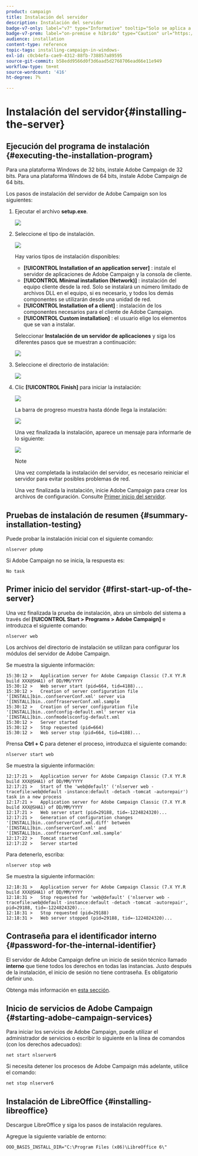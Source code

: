 ```yaml
---
product: campaign
title: Instalación del servidor
description: Instalación del servidor
badge-v7-only: label="v7" type="Informative" tooltip="Solo se aplica a Campaign Classic v7"
badge-v7-prem: label="on-premise e híbrido" type="Caution" url="https://experienceleague.adobe.com/docs/campaign-classic/using/installing-campaign-classic/architecture-and-hosting-models/hosting-models-lp/hosting-models.html?lang=es" tooltip="Se aplica solo a implementaciones On-premise e híbridas"
audience: installation
content-type: reference
topic-tags: installing-campaign-in-windows-
exl-id: c0cb4efa-cae9-4312-88fb-738857a89595
source-git-commit: b58edd9566d0f3d6aad5d2768706ead66e11e949
workflow-type: tm+mt
source-wordcount: '416'
ht-degree: 7%

---
```


# Instalación del servidor{#installing-the-server}



## Ejecución del programa de instalación {#executing-the-installation-program}

Para una plataforma Windows de 32 bits, instale Adobe Campaign de 32 bits. Para una plataforma Windows de 64 bits, instale Adobe Campaign de 64 bits.

Los pasos de instalación del servidor de Adobe Campaign son los siguientes:

1. Ejecutar el archivo **setup.exe**.

   ![](assets/s_ncs_install_installer_01.png)

1. Seleccione el tipo de instalación.

   ![](assets/s_ncs_install_installer_01a.png)

   Hay varios tipos de instalación disponibles:

   * **[!UICONTROL Installation of an application server]** : instale el servidor de aplicaciones de Adobe Campaign y la consola de cliente.
   * **[!UICONTROL Minimal installation (Network)]** : instalación del equipo cliente desde la red. Solo se instalará un número limitado de archivos DLL en el equipo, si es necesario, y todos los demás componentes se utilizarán desde una unidad de red.
   * **[!UICONTROL Installation of a client]** : instalación de los componentes necesarios para el cliente de Adobe Campaign.
   * **[!UICONTROL Custom installation]** : el usuario elige los elementos que se van a instalar.

   Seleccionar **Instalación de un servidor de aplicaciones** y siga los diferentes pasos que se muestran a continuación:

   ![](assets/s_ncs_install_installer_02.png)

1. Seleccione el directorio de instalación:

   ![](assets/s_ncs_install_installer_03.png)

1. Clic **[!UICONTROL Finish]** para iniciar la instalación:

   ![](assets/s_ncs_install_installer_04.png)

   La barra de progreso muestra hasta dónde llega la instalación:

   ![](assets/s_ncs_install_installer_05.png)

   Una vez finalizada la instalación, aparece un mensaje para informarle de lo siguiente:

   ![](assets/s_ncs_install_installer_06.png)

   >[!NOTE]
   >
   >Una vez completada la instalación del servidor, es necesario reiniciar el servidor para evitar posibles problemas de red.

   Una vez finalizada la instalación, inicie Adobe Campaign para crear los archivos de configuración. Consulte [Primer inicio del servidor](#first-start-up-of-the-server).

## Pruebas de instalación de resumen {#summary-installation-testing}

Puede probar la instalación inicial con el siguiente comando:

```
nlserver pdump
```

Si Adobe Campaign no se inicia, la respuesta es:

```
No task
```

## Primer inicio del servidor {#first-start-up-of-the-server}

Una vez finalizada la prueba de instalación, abra un símbolo del sistema a través del **[!UICONTROL Start > Programs > Adobe Campaign]** e introduzca el siguiente comando:

```
nlserver web
```

Los archivos del directorio de instalación se utilizan para configurar los módulos del servidor de Adobe Campaign.

Se muestra la siguiente información:

```
15:30:12 >   Application server for Adobe Campaign Classic (7.X YY.R build XXX@SHA1) of DD/MM/YYYY
15:30:12 >   Web server start (pid=664, tid=4188)...
15:30:12 >   Creation of server configuration file '[INSTALL]bin..confserverConf.xml' server via '[INSTALL]bin..conffraserverConf.xml.sample
15:30:12 >   Creation of server configuration file '[INSTALL]bin..confconfig-default.xml' server via '[INSTALL]bin..confmodelsconfig-default.xml
15:30:12 >   Server started
15:30:12 >   Stop requested (pid=664)
15:30:12 >   Web server stop (pid=664, tid=4188)...
```

Prensa **Ctrl + C** para detener el proceso, introduzca el siguiente comando:

```
nlserver start web
```

Se muestra la siguiente información:

```
12:17:21 >   Application server for Adobe Campaign Classic (7.X YY.R build XXX@SHA1) of DD/MM/YYYY
12:17:21 >   Start of the 'web@default' ('nlserver web -tracefile:web@default -instance:default -detach -tomcat -autorepair') task in a new process 
12:17:21 >   Application server for Adobe Campaign Classic (7.X YY.R build XXX@SHA1) of DD/MM/YYYY
12:17:21 >   Web server start (pid=29188, tid=-1224824320)...
12:17:21 >   Generation of configuration changes '[INSTALL]bin..confserverConf.xml.diff' between '[INSTALL]bin..confserverConf.xml' and '[INSTALL]bin..conffraserverConf.xml.sample'
12:17:22 >   Tomcat started
12:17:22 >   Server started
```

Para detenerlo, escriba:

```
nlserver stop web
```

Se muestra la siguiente información:

```
12:18:31 >   Application server for Adobe Campaign Classic (7.X YY.R build XXX@SHA1) of DD/MM/YYYY
12:18:31 >   Stop requested for 'web@default' ('nlserver web -tracefile:web@default -instance:default -detach -tomcat -autorepair', pid=29188, tid=-1224824320)...
12:18:31 >   Stop requested (pid=29188)
12:18:31 >   Web server stopped (pid=29188, tid=-1224824320)...
```

## Contraseña para el identificador interno {#password-for-the-internal-identifier}

El servidor de Adobe Campaign define un inicio de sesión técnico llamado **interno** que tiene todos los derechos en todas las instancias. Justo después de la instalación, el inicio de sesión no tiene contraseña. Es obligatorio definir uno.

Obtenga más información en [esta sección](../../installation/using/configuring-campaign-server.md#internal-identifier).

## Inicio de servicios de Adobe Campaign {#starting-adobe-campaign-services}

Para iniciar los servicios de Adobe Campaign, puede utilizar el administrador de servicios o escribir lo siguiente en la línea de comandos (con los derechos adecuados):

```
net start nlserver6
```

Si necesita detener los procesos de Adobe Campaign más adelante, utilice el comando:

```
net stop nlserver6
```

## Instalación de LibreOffice {#installing-libreoffice}

Descargue LibreOffice y siga los pasos de instalación regulares.

Agregue la siguiente variable de entorno:

```
OOO_BASIS_INSTALL_DIR="C:\Program Files (x86)\LibreOffice 6\"
```
